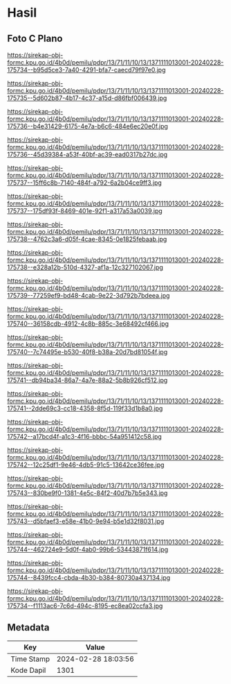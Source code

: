 # Hasil

## Foto C Plano

https://sirekap-obj-formc.kpu.go.id/4b0d/pemilu/pdpr/13/71/11/10/13/1371111013001-20240228-175734--b95d5ce3-7a40-4291-bfa7-caecd79f97e0.jpg

https://sirekap-obj-formc.kpu.go.id/4b0d/pemilu/pdpr/13/71/11/10/13/1371111013001-20240228-175735--5d602b87-4b17-4c37-a15d-d86fbf006439.jpg

https://sirekap-obj-formc.kpu.go.id/4b0d/pemilu/pdpr/13/71/11/10/13/1371111013001-20240228-175736--b4e31429-6175-4e7a-b6c6-484e6ec20e0f.jpg

https://sirekap-obj-formc.kpu.go.id/4b0d/pemilu/pdpr/13/71/11/10/13/1371111013001-20240228-175736--45d39384-a53f-40bf-ac39-ead0317b27dc.jpg

https://sirekap-obj-formc.kpu.go.id/4b0d/pemilu/pdpr/13/71/11/10/13/1371111013001-20240228-175737--15ff6c8b-7140-484f-a792-6a2b04ce9ff3.jpg

https://sirekap-obj-formc.kpu.go.id/4b0d/pemilu/pdpr/13/71/11/10/13/1371111013001-20240228-175737--175df93f-8469-401e-92f1-a317a53a0039.jpg

https://sirekap-obj-formc.kpu.go.id/4b0d/pemilu/pdpr/13/71/11/10/13/1371111013001-20240228-175738--4762c3a6-d05f-4cae-8345-0e1825febaab.jpg

https://sirekap-obj-formc.kpu.go.id/4b0d/pemilu/pdpr/13/71/11/10/13/1371111013001-20240228-175738--e328a12b-510d-4327-af1a-12c327102067.jpg

https://sirekap-obj-formc.kpu.go.id/4b0d/pemilu/pdpr/13/71/11/10/13/1371111013001-20240228-175739--77259ef9-bd48-4cab-9e22-3d792b7bdeea.jpg

https://sirekap-obj-formc.kpu.go.id/4b0d/pemilu/pdpr/13/71/11/10/13/1371111013001-20240228-175740--36158cdb-4912-4c8b-885c-3e68492cf466.jpg

https://sirekap-obj-formc.kpu.go.id/4b0d/pemilu/pdpr/13/71/11/10/13/1371111013001-20240228-175740--7c74495e-b530-40f8-b38a-20d7bd81054f.jpg

https://sirekap-obj-formc.kpu.go.id/4b0d/pemilu/pdpr/13/71/11/10/13/1371111013001-20240228-175741--db94ba34-86a7-4a7e-88a2-5b8b926cf512.jpg

https://sirekap-obj-formc.kpu.go.id/4b0d/pemilu/pdpr/13/71/11/10/13/1371111013001-20240228-175741--2dde69c3-cc18-4358-8f5d-119f33d1b8a0.jpg

https://sirekap-obj-formc.kpu.go.id/4b0d/pemilu/pdpr/13/71/11/10/13/1371111013001-20240228-175742--a17bcd4f-a1c3-4f16-bbbc-54a951412c58.jpg

https://sirekap-obj-formc.kpu.go.id/4b0d/pemilu/pdpr/13/71/11/10/13/1371111013001-20240228-175742--12c25df1-9e46-4db5-91c5-13642ce36fee.jpg

https://sirekap-obj-formc.kpu.go.id/4b0d/pemilu/pdpr/13/71/11/10/13/1371111013001-20240228-175743--830be9f0-1381-4e5c-84f2-40d7b7b5e343.jpg

https://sirekap-obj-formc.kpu.go.id/4b0d/pemilu/pdpr/13/71/11/10/13/1371111013001-20240228-175743--d5bfaef3-e58e-41b0-9e94-b5e1d32f8031.jpg

https://sirekap-obj-formc.kpu.go.id/4b0d/pemilu/pdpr/13/71/11/10/13/1371111013001-20240228-175744--462724e9-5d0f-4ab0-99b6-53443871f614.jpg

https://sirekap-obj-formc.kpu.go.id/4b0d/pemilu/pdpr/13/71/11/10/13/1371111013001-20240228-175744--8439fcc4-cbda-4b30-b384-80730a437134.jpg

https://sirekap-obj-formc.kpu.go.id/4b0d/pemilu/pdpr/13/71/11/10/13/1371111013001-20240228-175734--f1113ac6-7c6d-494c-8195-ec8ea02ccfa3.jpg


## Metadata

| Key        | Value               |
| ---------- | ------------------- |
| Time Stamp | 2024-02-28 18:03:56 |
| Kode Dapil | 1301                |



